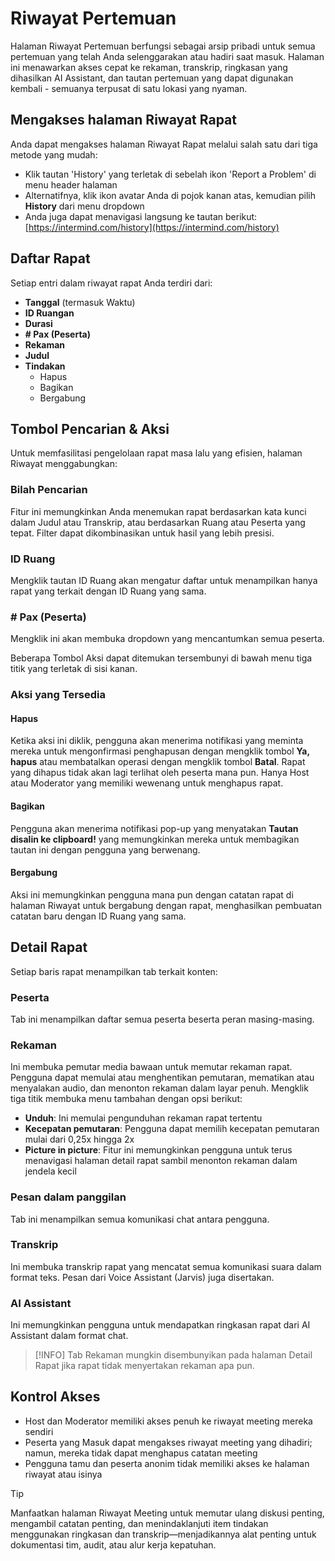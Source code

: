 # Riwayat Pertemuan

Halaman Riwayat Pertemuan berfungsi sebagai arsip pribadi untuk semua pertemuan yang telah Anda selenggarakan atau hadiri saat masuk. Halaman ini menawarkan akses cepat ke rekaman, transkrip, ringkasan yang dihasilkan AI Assistant, dan tautan pertemuan yang dapat digunakan kembali - semuanya terpusat di satu lokasi yang nyaman.

## Mengakses halaman Riwayat Rapat

Anda dapat mengakses halaman Riwayat Rapat melalui salah satu dari tiga metode yang mudah:

- Klik tautan 'History' yang terletak di sebelah ikon 'Report a Problem' di menu header halaman
- Alternatifnya, klik ikon avatar Anda di pojok kanan atas, kemudian pilih **History** dari menu dropdown
- Anda juga dapat menavigasi langsung ke tautan berikut: [https://intermind.com/history](https://intermind.com/history)

## Daftar Rapat

Setiap entri dalam riwayat rapat Anda terdiri dari:

- **Tanggal** (termasuk Waktu)
- **ID Ruangan**
- **Durasi**
- **# Pax (Peserta)**
- **Rekaman**
- **Judul**
- **Tindakan**
  - Hapus
  - Bagikan
  - Bergabung

## Tombol Pencarian & Aksi

Untuk memfasilitasi pengelolaan rapat masa lalu yang efisien, halaman Riwayat menggabungkan:

### Bilah Pencarian

Fitur ini memungkinkan Anda menemukan rapat berdasarkan kata kunci dalam Judul atau Transkrip, atau berdasarkan Ruang atau Peserta yang tepat. Filter dapat dikombinasikan untuk hasil yang lebih presisi.

### ID Ruang

Mengklik tautan ID Ruang akan mengatur daftar untuk menampilkan hanya rapat yang terkait dengan ID Ruang yang sama.

### # Pax (Peserta)

Mengklik ini akan membuka dropdown yang mencantumkan semua peserta.

Beberapa Tombol Aksi dapat ditemukan tersembunyi di bawah menu tiga titik yang terletak di sisi kanan.

### Aksi yang Tersedia

#### Hapus

Ketika aksi ini diklik, pengguna akan menerima notifikasi yang meminta mereka untuk mengonfirmasi penghapusan dengan mengklik tombol **Ya, hapus** atau membatalkan operasi dengan mengklik tombol **Batal**. Rapat yang dihapus tidak akan lagi terlihat oleh peserta mana pun. Hanya Host atau Moderator yang memiliki wewenang untuk menghapus rapat.

#### Bagikan

Pengguna akan menerima notifikasi pop-up yang menyatakan **Tautan disalin ke clipboard!** yang memungkinkan mereka untuk membagikan tautan ini dengan pengguna yang berwenang.

#### Bergabung

Aksi ini memungkinkan pengguna mana pun dengan catatan rapat di halaman Riwayat untuk bergabung dengan rapat, menghasilkan pembuatan catatan baru dengan ID Ruang yang sama.

## Detail Rapat

Setiap baris rapat menampilkan tab terkait konten:

### Peserta

Tab ini menampilkan daftar semua peserta beserta peran masing-masing.

### Rekaman

Ini membuka pemutar media bawaan untuk memutar rekaman rapat. Pengguna dapat memulai atau menghentikan pemutaran, mematikan atau menyalakan audio, dan menonton rekaman dalam layar penuh. Mengklik tiga titik membuka menu tambahan dengan opsi berikut:

- **Unduh**: Ini memulai pengunduhan rekaman rapat tertentu
- **Kecepatan pemutaran**: Pengguna dapat memilih kecepatan pemutaran mulai dari 0,25x hingga 2x
- **Picture in picture**: Fitur ini memungkinkan pengguna untuk terus menavigasi halaman detail rapat sambil menonton rekaman dalam jendela kecil

### Pesan dalam panggilan

Tab ini menampilkan semua komunikasi chat antara pengguna.

### Transkrip

Ini membuka transkrip rapat yang mencatat semua komunikasi suara dalam format teks. Pesan dari Voice Assistant (Jarvis) juga disertakan.

### AI Assistant

Ini memungkinkan pengguna untuk mendapatkan ringkasan rapat dari AI Assistant dalam format chat.

> [!INFO]
> Tab Rekaman mungkin disembunyikan pada halaman Detail Rapat jika rapat tidak menyertakan rekaman apa pun.

## Kontrol Akses

- Host dan Moderator memiliki akses penuh ke riwayat meeting mereka sendiri
- Peserta yang Masuk dapat mengakses riwayat meeting yang dihadiri; namun, mereka tidak dapat menghapus catatan meeting
- Pengguna tamu dan peserta anonim tidak memiliki akses ke halaman riwayat atau isinya

> [!TIP]
> Manfaatkan halaman Riwayat Meeting untuk memutar ulang diskusi penting, mengambil catatan penting, dan menindaklanjuti item tindakan menggunakan ringkasan dan transkrip—menjadikannya alat penting untuk dokumentasi tim, audit, atau alur kerja kepatuhan.